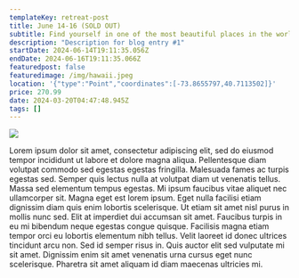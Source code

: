 ```yaml
---
templateKey: retreat-post
title: June 14-16 (SOLD OUT)
subtitle: Find yourself in one of the most beautiful places in the world.
description: "Description for blog entry #1"
startDate: 2024-06-14T19:11:35.056Z
endDate: 2024-06-16T19:11:35.066Z
featuredpost: false
featuredimage: /img/hawaii.jpeg
location: '{"type":"Point","coordinates":[-73.8655797,40.7113502]}'
price: 270.99
date: 2024-03-20T04:47:48.945Z
tags: []
---
```

![](/img/hawaii.jpeg)

Lorem ipsum dolor sit amet, consectetur adipiscing elit, sed do eiusmod tempor incididunt ut labore et dolore magna aliqua. Pellentesque diam volutpat commodo sed egestas egestas fringilla. Malesuada fames ac turpis egestas sed. Semper quis lectus nulla at volutpat diam ut venenatis tellus. Massa sed elementum tempus egestas. Mi ipsum faucibus vitae aliquet nec ullamcorper sit. Magna eget est lorem ipsum. Eget nulla facilisi etiam dignissim diam quis enim lobortis scelerisque. Ut etiam sit amet nisl purus in mollis nunc sed. Elit at imperdiet dui accumsan sit amet. Faucibus turpis in eu mi bibendum neque egestas congue quisque. Facilisis magna etiam tempor orci eu lobortis elementum nibh tellus. Velit laoreet id donec ultrices tincidunt arcu non. Sed id semper risus in. Quis auctor elit sed vulputate mi sit amet. Dignissim enim sit amet venenatis urna cursus eget nunc scelerisque. Pharetra sit amet aliquam id diam maecenas ultricies mi.